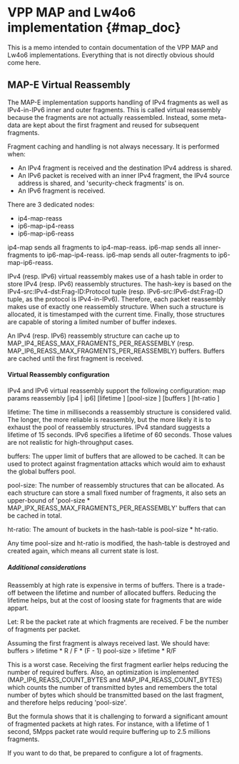 # VPP MAP and Lw4o6 implementation    {#map_doc}

This is a memo intended to contain documentation of the VPP MAP and Lw4o6 implementations.
Everything that is not directly obvious should come here.



## MAP-E Virtual Reassembly

The MAP-E implementation supports handling of IPv4 fragments as well as IPv4-in-IPv6 inner and outer fragments. This is called virtual reassembly because the fragments are not actually reassembled. Instead, some meta-data are kept about the first fragment and reused for subsequent fragments.

Fragment caching and handling is not always necessary. It is performed when:
* An IPv4 fragment is received and the destination IPv4 address is shared.
* An IPv6 packet is received with an inner IPv4 fragment, the IPv4 source address is shared, and 'security-check fragments' is on.
* An IPv6 fragment is received.

There are 3 dedicated nodes:
* ip4-map-reass 
* ip6-map-ip4-reass
* ip6-map-ip6-reass

ip4-map sends all fragments to ip4-map-reass.
ip6-map sends all inner-fragments to ip6-map-ip4-reass.
ip6-map sends all outer-fragments to ip6-map-ip6-reass.

IPv4 (resp. IPv6) virtual reassembly makes use of a hash table in order to store IPv4 (resp. IPv6) reassembly structures. The hash-key is based on the IPv4-src:IPv4-dst:Frag-ID:Protocol tuple (resp. IPv6-src:IPv6-dst:Frag-ID tuple, as the protocol is IPv4-in-IPv6). Therefore, each packet reassembly makes use of exactly one reassembly structure. When such a structure is allocated, it is timestamped with the current time. Finally, those structures are capable of storing a limited number of buffer indexes.

An IPv4 (resp. IPv6) reassembly structure can cache up to MAP_IP4_REASS_MAX_FRAGMENTS_PER_REASSEMBLY (resp. MAP_IP6_REASS_MAX_FRAGMENTS_PER_REASSEMBLY) buffers. Buffers are cached until the first fragment is received.

#### Virtual Reassembly configuration

IPv4 and IPv6 virtual reassembly support the following configuration:
    map params reassembly [ip4 | ip6] [lifetime <lifetime-ms>] [pool-size <pool-size>] [buffers <buffers>] [ht-ratio <ht-ratio>]

lifetime: 
	The time in milliseconds a reassembly structure is considered valid. The longer, the more reliable is reassembly, but the more likely it is to exhaust the pool of reassembly structures. IPv4 standard suggests a lifetime of 15 seconds. IPv6 specifies a lifetime of 60 seconds. Those values are not realistic for high-throughput cases.

buffers:
	The upper limit of buffers that are allowed to be cached. It can be used to protect against fragmentation attacks which would aim to exhaust the global buffers pool.
	
pool-size:
	The number of reassembly structures that can be allocated. As each structure can store a small fixed number of fragments, it also sets an upper-bound of 'pool-size * MAP_IPX_REASS_MAX_FRAGMENTS_PER_REASSEMBLY' buffers that can be cached in total.
	
ht-ratio:
	The amount of buckets in the hash-table is pool-size * ht-ratio.


Any time pool-size and ht-ratio is modified, the hash-table is destroyed and created again, which means all current state is lost.


##### Additional considerations

Reassembly at high rate is expensive in terms of buffers. There is a trade-off between the lifetime and number of allocated buffers. Reducing the lifetime helps, but at the cost of loosing state for fragments that are wide appart.

Let:
R be the packet rate at which fragments are received.
F be the number of fragments per packet.

Assuming the first fragment is always received last. We should have:
buffers > lifetime * R / F * (F - 1)
pool-size > lifetime * R/F

This is a worst case. Receiving the first fragment earlier helps reducing the number of required buffers. Also, an optimization is implemented (MAP_IP6_REASS_COUNT_BYTES and MAP_IP4_REASS_COUNT_BYTES) which counts the number of transmitted bytes and remembers the total number of bytes which should be transmitted based on the last fragment, and therefore helps reducing 'pool-size'.

But the formula shows that it is challenging to forward a significant amount of fragmented packets at high rates. For instance, with a lifetime of 1 second, 5Mpps packet rate would require buffering up to 2.5 millions fragments.

If you want to do that, be prepared to configure a lot of fragments.


